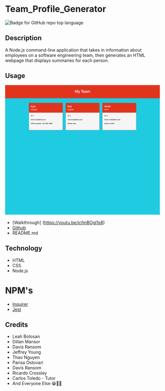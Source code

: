 # Team_Profile_Generator

![Badge for GitHub repo top language](https://img.shields.io/badge/License-MIT-yellow.svg)

## Description

A Node.js command-line application that takes in information about employees on a software engineering team, then generates an HTML webpage that displays summaries for each person.

## Usage

![Team-Profile-Generator website](./assets/images/screenshot.png)

- [Walkthrough] (https://youtu.be/icfmBOgl1s8)
- [Github](https://github.com/ngolston/Team_Profile_Generator)
- README.md

## Technology

- HTML
- CSS
- Node.js

# NPM's

- [Inquirer](https://www.npmjs.com/package/inquirer)
- [Jest](https://www.npmjs.com/package/jest)

## Credits

- Leah Bolosan
- Dillan Mansor
- Davis Ransom
- Jeffrey Young
- Thao Nguyen
- Parisa Ostovari
- Davis Ransom
- Ricardo Crossley
- Carlos Toledo - Tutor
- And Everyone Else 😁🙏🏾
